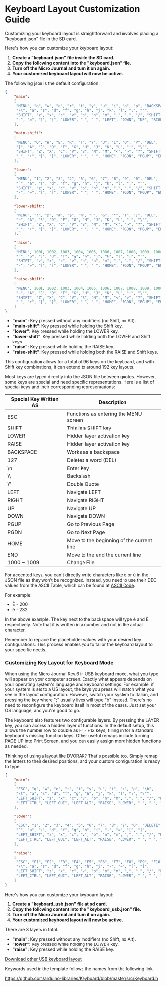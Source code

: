 # Keyboard Layout Customization Guide

Customizing your keyboard layout is straightforward and involves placing a "keyboard.json" file in the SD card. 

Here's how you can customize your keyboard layout:

1. **Create a "keyboard.json" file inside the SD card.**
2. **Copy the following content into the "keyboard.json" file.**
3. **Turn off the Micro Journal and turn it on again.**
4. **Your customized keyboard layout will now be active.**


The following json is the default configuration. 

```json
{
    "main": 
    [
     "MENU", "q", "w", "e", "r", "t", "y", "u", "i", "o", "p", "BACKSPACE",
     "\\", "a", "s", "d", "f", "g", "h", "j", "k", "l", ";", "'",
     "SHIFT", "z", "x", "c", "v", "b", "n", "m", ",", ".", "/", "SHIFT",
     "-", "=", "[", "]", "LOWER", " ", " ", "LEFT", "DOWN", "UP", "RIGHT", "\n"
    ],

    "main-shift": 
    [
     "MENU", "Q", "W", "E", "R", "T", "Y", "U", "I", "O", "P", "DEL",
     "|", "A", "S", "D", "F", "G", "H", "J", "K", "L", ":", "\"",
     "SHIFT", "Z", "X", "C", "V", "B", "N", "M", "<", ">", "?", "SHIFT",
     "_", "+", "{", "}", "LOWER", " ", " ", "HOME", "PGDN", "PGUP", "END", "\n"
    ],

    "lower": 
    [
     "MENU", "1", "2", "3", "4", "5", "6", "7", "8", "9", "0", "DEL",
     "`", "a", "s", "d", "f", "g", "h", "j", "k", "l", ";", "'",
     "SHIFT", "z", "x", "c", "v", "b", "n", "m", ",", ".", "/", "SHIFT",
     "-", "=", "[", "]", "LOWER", " ", " ", "HOME", "PGDN", "PGUP", "END", "\n"
    ],

    "lower-shift": 
    [
     "MENU", "!", "@", "#", "$", "%", "^", "&", "*", "(", ")", "DEL",
     "~", "A", "S", "D", "F", "G", "H", "J", "K", "L", ":", "\"",
     "SHIFT", "Z", "X", "C", "V", "B", "N", "M", "<", ">", "?", "SHIFT",
     "_", "+", "{", "}", "LOWER", " ", " ", "HOME", "PGDN", "PGUP", "END", "\n"
    ],

    "raise": 
    [
     "MENU", 1001, 1002, 1003, 1004, 1005, 1006, 1007, 1008, 1009, 1000, "DEL",
     "`", "a", "s", "d", "f", "g", "h", "j", "k", "l", ";", "'",
     "SHIFT", "z", "x", "c", "v", "b", "n", "m", ",", ".", "/", "SHIFT",
     "-", "=", "[", "]", "LOWER", " ", " ", "HOME", "PGDN", "PGUP", "END", "\n"
    ],

    "raise-shift": 
    [
     "MENU", 1001, 1002, 1003, 1004, 1005, 1006, 1007, 1008, 1009, 1000, "DEL",
     "~", "A", "S", "D", "F", "G", "H", "J", "K", "L", ":", "\"",
     "SHIFT", "Z", "X", "C", "V", "B", "N", "M", "<", ">", "?", "SHIFT",
     "_", "+", "{", "}", "LOWER", " ", " ", "HOME", "PGDN", "PGUP", "END", "\n"
    ]
}
```

- **"main"**: Key pressed without any modifiers (no Shift, no Alt).
- **"main-shift"**: Key pressed while holding the Shift key.
- **"lower"**: Key pressed while holding the LOWER key.
- **"lower-shift"**: Key pressed while holding both the LOWER and Shift keys.
- **"raise"**: Key pressed while holding the RAISE key.
- **"raise-shift"**: Key pressed while holding both the RAISE and Shift keys.

This configuration allows for a total of 96 keys on the keyboard, and with Shift key combinations, it can extend to around 192 key layouts.

Most keys are typed directly into the JSON file between quotes. However, some keys are special and need specific representations. Here is a list of special keys and their corresponding representations:

| Special Key Written AS | Description                               |
| ---------------------- | ----------------------------------------- |
| ESC                    | Functions as entering the MENU screen     |
| SHIFT                  | This is a SHIFT key                       |
| LOWER                  | Hidden layer activation key               |
| RAISE                  | Hidden layer activation key               |
| BACKSPACE              | Works as a backspace                      |
| 127                    | Deletes a word (DEL)                      |
| \n                     | Enter Key                                 |
| \\\\                   | Backslash                                 |
| \\"                    | Double Quote                              |
| LEFT                   | Navigate LEFT                             |
| RIGHT                  | Navigate RIGHT                            |
| UP                     | Navigate UP                               |
| DOWN                   | Navigate DOWN                             |
| PGUP                   | Go to Previous Page                       |
| PGDN                   | Go to Next Page                           |
| HOME                   | Move to the beginning of the current line |
| END                    | Move to the end the current line          |
| 1000 ~ 1009            | Change File                               |

For accented keys, you can't directly write characters like è or ù in the JSON file as they won’t be recognized. Instead, you need to use their DEC values from the ASCII Table, which can be found at [ASCII Code](https://www.ascii-code.com/).

For example:
- È - 200
- è - 232


In the above example. The key next to the backspace will type è and È respectively. 
Note that it is written in a number and not in the actual character. 

Remember to replace the placeholder values with your desired key configurations. This process enables you to tailor the keyboard layout to your specific needs.



### Customizing Key Layout for Keyboard Mode

When using the Micro Journal Rev.6 in USB keyboard mode, what you type will appear on your computer screen. Exactly what appears depends on your operating system's language and keyboard settings. For example, if your system is set to a US layout, the keys you press will match what you see in the layout configuration. However, switch your system to Italian, and pressing the key where ";" usually lives will type "ò" instead. There's no need to reconfigure the keyboard itself in most of the cases. Just set your OS language, and you're good to go.

The keyboard also features two configurable layers. By pressing the LAYER key, you can access a hidden layer of functions. In the default setup, this allows the number row to double as F1 - F12 keys, filling in for a standard keyboard's missing function keys. Other useful remaps include turning PAGE UP into Print Screen, and you can easily assign more hidden functions as needed.

Thinking of using a layout like DVORAK? That's possible too. Simply remap the letters to their desired positions, and your custom configuration is ready to type.


```json
{
    "main": 
    [
     "ESC", "q", "w", "e", "r", "t", "y", "u", "i", "o", "p", "\b",
     "\t", "a", "s", "d", "f", "g", "h", "j", "k", "l", ";", "\"",
     "LEFT_SHIFT", "z", "x", "c", "v", "b", "n", "m", ",", ".", "/", "RIGHT_SHIFT",
     "LEFT_CTRL", "LEFT_GUI", "LEFT_ALT", "RAISE", "LOWER", " ", " ", "LEFT_ARROW", "DOWN_ARROW", "UP_ARROW", "RIGHT_ARROW", "\n"
    ],

    "lower": 
    [
     "ESC", "1", "2", "3", "4", "5", "6", "7", "8", "9", "0", "DELETE",
     "`", "a", "s", "d", "f", "g", "h", "j", "-", "=", "[", "]",
     "LEFT_SHIFT", "z", "x", "c", "v", "b", "n", "m", ",", ".", "/", "RIGHT_SHIFT",
     "LEFT_CTRL", "LEFT_GUI", "LEFT_ALT", "RAISE", "LOWER", " ", " ", "HOME", "PAGE_DOWN", "PAGE_UP", "END", "\n"
    ],

    "raise": 
    [
     "ESC", "F1", "F2", "F3", "F4", "F5", "F6", "F7", "F8", "F9", "F10", "DELETE",
     "\\", "a", "s", "d", "f", "g", "h", "j", "-", "=", "[", "]",
     "LEFT_SHIFT", "z", "x", "c", "v", "b", "n", "m", ",", ".", "/", "PRINT_SCREEN",
     "LEFT_CTRL", "LEFT_GUI", "LEFT_ALT", "RAISE", "LOWER", " ", " ", "HOME", "PAGE_DOWN", "PAGE_UP", "END", "\n"
    ]
}
```

Here's how you can customize your keyboard layout:

1. **Create a "keyboard_usb.json" file at sd card.**
2. **Copy the following content into the "keyboard_usb.json" file.**
3. **Turn off the Micro Journal and turn it on again.**
4. **Your customized keyboard layout will now be active.**


There are 3 layers in total.
- **"main"**: Key pressed without any modifiers (no Shift, no Alt).
- **"lower"**: Key pressed while holding the LOWER key.
- **"raise"**: Key pressed while holding the RAISE key.


[Download other USB keyboard layout](https://github.com/unkyulee/micro-journal/tree/main/micro-journal-rev-4-revamp/keyboard_usb_template)

Keywords used in the template follows the names from the following link

https://github.com/arduino-libraries/Keyboard/blob/master/src/Keyboard.h

 